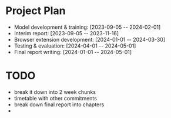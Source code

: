 # Project Plan 

- Model development & training: [2023-09-05 -- 2024-02-01] 
- Interim report: [2023-09-05 -- 2023-11-16]
- Browser extension development: [2024-01-01 -- 2024-03-30]
- Testing & evaluation: [2024-04-01 -- 2024-05-01]
- Final report writing: [2024-01-01 -- 2024-05-01]

# TODO 

- break it down into 2 week chunks 
- timetable with other commitments 
- break down final report into chapters 
- 